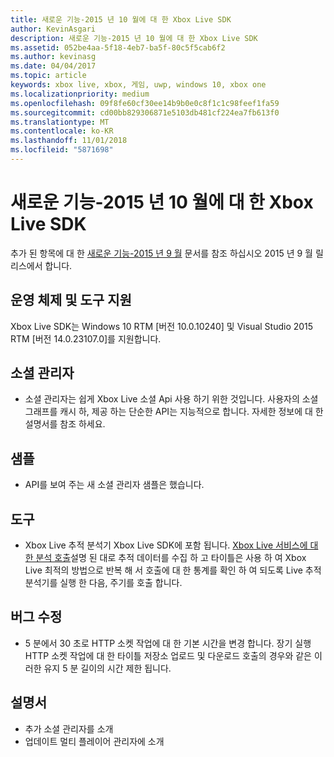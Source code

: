 ```yaml
---
title: 새로운 기능-2015 년 10 월에 대 한 Xbox Live SDK
author: KevinAsgari
description: 새로운 기능-2015 년 10 월에 대 한 Xbox Live SDK
ms.assetid: 052be4aa-5f18-4eb7-ba5f-80c5f5cab6f2
ms.author: kevinasg
ms.date: 04/04/2017
ms.topic: article
keywords: xbox live, xbox, 게임, uwp, windows 10, xbox one
ms.localizationpriority: medium
ms.openlocfilehash: 09f8fe60cf30ee14b9b0e0c8f1c1c98feef1fa59
ms.sourcegitcommit: cd00bb829306871e5103db481cf224ea7fb613f0
ms.translationtype: MT
ms.contentlocale: ko-KR
ms.lasthandoff: 11/01/2018
ms.locfileid: "5871698"
---
```

# <a name="whats-new-for-the-xbox-live-sdk---october-2015"></a>새로운 기능-2015 년 10 월에 대 한 Xbox Live SDK

추가 된 항목에 대 한 [새로운 기능-2015 년 9 월](1509-whats-new.md) 문서를 참조 하십시오 2015 년 9 월 릴리스에서 합니다.


## <a name="os-and-tool-support"></a>운영 체제 및 도구 지원
Xbox Live SDK는 Windows 10 RTM [버전 10.0.10240] 및 Visual Studio 2015 RTM [버전 14.0.23107.0]를 지원합니다.

## <a name="social-manager"></a>소셜 관리자
* 소셜 관리자는 쉽게 Xbox Live 소셜 Api 사용 하기 위한 것입니다.  사용자의 소셜 그래프를 캐시 하, 제공 하는 단순한 API는 지능적으로 합니다.  자세한 정보에 대 한 설명서를 참조 하세요.

## <a name="samples"></a>샘플
* API를 보여 주는 새 소셜 관리자 샘플은 했습니다.

## <a name="tools"></a>도구
* Xbox Live 추적 분석기 Xbox Live SDK에 포함 됩니다.  [Xbox Live 서비스에 대 한 분석 호출](../tools/analyze-service-calls.md)설명 된 대로 추적 데이터를 수집 하 고 타이틀은 사용 하 여 Xbox Live 최적의 방법으로 반복 해 서 호출에 대 한 통계를 확인 하 여 되도록 Live 추적 분석기를 실행 한 다음, 주기를 호출 합니다.

## <a name="bug-fixes"></a>버그 수정
* 5 분에서 30 초로 HTTP 소켓 작업에 대 한 기본 시간을 변경 합니다.  장기 실행 HTTP 소켓 작업에 대 한 타이틀 저장소 업로드 및 다운로드 호출의 경우와 같은 이러한 유지 5 분 길이의 시간 제한 됩니다.

## <a name="documentation"></a>설명서
* 추가 소셜 관리자를 소개
* 업데이트 멀티 플레이어 관리자에 소개
